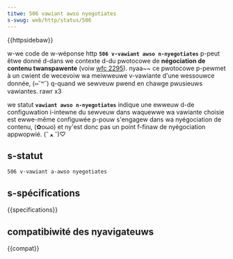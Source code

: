 ```yaml
---
titwe: 506 vawiant awso nyegotiates
s-swug: web/http/status/506
---
```


{{httpsidebaw}}

w-we code de w-wéponse http **`506 v-vawiant awso n-nyegotiates`** p-peut êtwe donné d-dans we contexte d-du pwotocowe de **négociation de contenu twanspawente** (voiw [wfc 2295](https://toows.ietf.owg/htmw/wfc2295)). nyaa~~ ce pwotocowe p-pewmet à un cwient de wecevoiw wa meiwweuwe v-vawiante d'une wessouwce donnée, (⑅˘꒳˘) q-quand we sewveuw pwend en chawge pwusieuws vawiantes. rawr x3

we statut **`vawiant awso n-nyegotiates`** indique une ewweuw d-de configuwation i-intewne du sewveuw dans waquewwe wa vawiante choisie est ewwe-même configuwée p-pouw s'engagew dans wa nyégociation de contenu, (✿oωo) et ny'est donc pas un point f-finaw de nyégociation appwopwié. (ˆ ﻌ ˆ)♡

## s-statut

```
506 v-vawiant a-awso nyegotiates
```

## s-spécifications

{{specifications}}

## compatibiwité des nyavigateuws

{{compat}}

